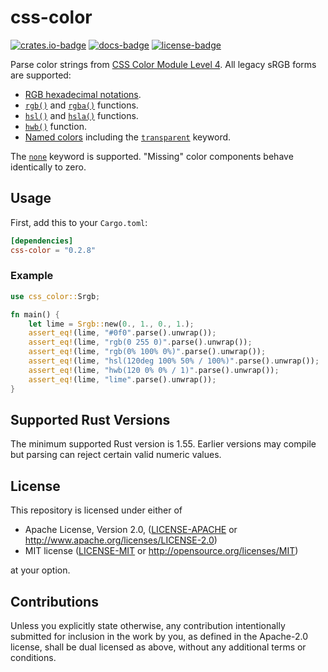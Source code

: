 # css-color

[![crates.io-badge]][crates.io] [![docs-badge]][docs.rs] [![license-badge]][license]

[crates.io-badge]: https://img.shields.io/crates/v/css-color
[crates.io]: https://crates.io/crates/css-color
[docs-badge]: https://img.shields.io/docsrs/css-color
[docs.rs]: https://docs.rs/css-color
[license-badge]: https://img.shields.io/crates/l/css-color

Parse color strings from [CSS Color Module Level 4](https://www.w3.org/TR/css-color-4/). All legacy sRGB forms are supported:
* [RGB hexadecimal notations][hex].
* [`rgb()`][rgb] and [`rgba()`][rgb] functions.
* [`hsl()`][hsl] and [`hsla()`][hsl] functions.
* [`hwb()`][hwb] function.
* [Named colors][named-colors] including the [`transparent`][transparent] keyword.

The [`none`][none] keyword is supported. "Missing" color components behave identically to zero.

[hex]: https://www.w3.org/TR/css-color-4/#hex-notation
[rgb]: https://www.w3.org/TR/css-color-4/#rgb-functions
[hsl]: https://www.w3.org/TR/css-color-4/#the-hsl-notation
[hwb]: https://www.w3.org/TR/css-color-4/#the-hwb-notation
[named-colors]: https://www.w3.org/TR/css-color-4/#named-colors
[transparent]: https://www.w3.org/TR/css-color-4/#transparent-color
[none]: https://www.w3.org/TR/css-color-4/#missing

## Usage

First, add this to your `Cargo.toml`:

```toml
[dependencies]
css-color = "0.2.8"
```

### Example

```rust
use css_color::Srgb;

fn main() {
    let lime = Srgb::new(0., 1., 0., 1.);
    assert_eq!(lime, "#0f0".parse().unwrap());
    assert_eq!(lime, "rgb(0 255 0)".parse().unwrap());
    assert_eq!(lime, "rgb(0% 100% 0%)".parse().unwrap());
    assert_eq!(lime, "hsl(120deg 100% 50% / 100%)".parse().unwrap());
    assert_eq!(lime, "hwb(120 0% 0% / 1)".parse().unwrap());
    assert_eq!(lime, "lime".parse().unwrap());
}
```

## Supported Rust Versions

The minimum supported Rust version is 1.55. Earlier versions may compile but parsing can reject certain valid numeric values.

## License

[license]: #license

This repository is licensed under either of

* Apache License, Version 2.0, ([LICENSE-APACHE](LICENSE-APACHE) or http://www.apache.org/licenses/LICENSE-2.0)
* MIT license ([LICENSE-MIT](LICENSE-MIT) or http://opensource.org/licenses/MIT)

at your option.

## Contributions

Unless you explicitly state otherwise, any contribution intentionally submitted for inclusion in the work by you, as defined in the Apache-2.0 license, shall be dual licensed as above, without any additional terms or conditions.
